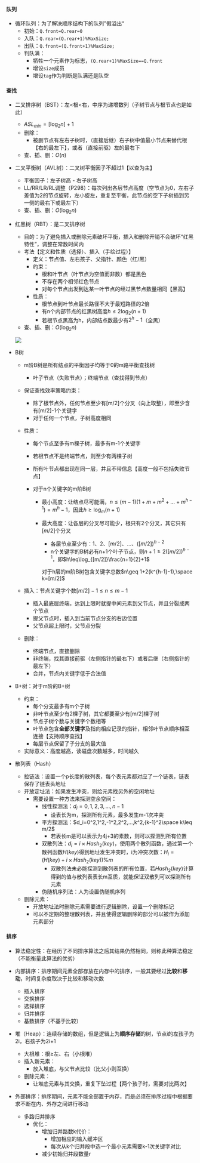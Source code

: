 #### 队列

+ 循环队列：为了解决顺序结构下的队列”假溢出“
  + 初始：`Q.front=Q.rear=0`
  + 入队：`Q.rear=(Q.rear+1)%MaxSize;`
  + 出队：`Q.front=(Q.front+1)%MaxSize;`
  + 判队满：
    + 牺牲一个元素作为标志，`(Q.rear+1)%MaxSize==Q.front`
    + 增设`size`成员
    + 增设`tag`作为判断是队满还是队空



#### 查找

+ 二叉排序树（BST）：左<根<右，中序为递增数列（子树节点与根节点也是如此）
  + $ASL_{min}=[\log_2n]+1$
  + 删除：
    + 被删节点有左右子树时，（直接后继）右子树中值最小节点来替代根【右的最左下】，或者（直接前驱）左的最右下
  + 查、插、删：$O(n)$

+ 二叉平衡树（AVL树）：二叉树平衡因子不超过1【以查为主】
  + 平衡因子：左子树高 - 右子树高
  + LL/RR/LR/RL调整（P298）：每次列出各层节点高度（空节点为0，左右子差值为2的节点旋转，左小旋左，重复至平衡，此节点的空下子树插到另一侧的最右下或最左下）
  + 查、插、删：$O(\log_2n)$

+ 红黑树（RBT）：是二叉排序树

  + 目的：为了避免插入或删除元素破坏平衡，插入和删除开销不会破坏“红黑特性”，调整在常数时间内
  + 考法【定义和性质（选择）、插入（手绘过程）】
    + 定义：节点值、左右孩子、父指针、颜色（红/黑）
    + 约束：
      + 根和叶节点（叶节点为空值而非数）都是黑色
      + 不存在两个相邻红色节点
      + 对每个节点出发到达某一叶节点的经过黑节点数量相同【黑高】
    + 性质：
      + 根节点到叶节点最长路径不大于最短路径的2倍
      + 有n个内部节点的红黑树高度$h\leq 2\log_2(n+1)$
      + 若根节点黑高为h，内部结点数最少有$2^h-1$（全黑）
  + 查、插、删：$O(\log_2n)$

  ![](../../../../Typora/cache_img/红黑树插入.png)



+ B树

  + m阶B树是所有结点的平衡因子均等于0的m路平衡查找树

    + 叶子节点（失败节点）；终端节点（查找得到节点）

  + 保证查找效率策略约束：

    + 除了根节点外，任何节点至少有[m/2]个分叉（向上取整），即至少含有[m/2]-1个关键字
    + 对于任何一个节点，子树高度相同

  + 性质：

    + 每个节点至多有m棵子树，最多有m-1个关键字

    + 若根节点不是终端节点，则至少有两棵子树

    + 所有叶节点都出现在同一层，并且不带信息【高度一般不包括失败节点】

    + 对于n个关键字的m阶B树

      + 最小高度：让结点尽可能满，$n\leq(m-1)(1+m+m^2+...+m^{h-1})=m^h-1$，因此$h\geq\log_m(n+1)$

      + 最大高度：让各层的分叉尽可能少，根只有2个分叉，其它只有$[m/2]$个分叉

        + 各层节点至少有：1、2、$[m/2]$、...、$([m/2])^{h-2}$
        + n个关键字的B树必有n+1个叶子节点，则$n+1\geq2([m/2])^{h-1}$，即$h\leq\log_{[m/2]}\frac{n+1}{2}+1$

        对于h层的m阶B树包含关键字总数$n\geq 1+2(k^{h-1}-1),\space k=[m/2]$

  + 插入：节点关键字个数$[m/2]-1\leq n\leq m-1$

    + 插入最底层终端，达到上限时就提中间元素到父节点，并且分裂成两个节点
    + 提父节点时，插入到当前节点分支的右边位置
    + 父节点超上限时，父节点分裂

  + 删除：

    + 终端节点，直接删除
    + 非终端，找其直接前驱（左侧指针的最右下）或者后继（右侧指针的最左下）
    + 合并，节点内关键字低于合法值



+ B+树：对于m阶的B+树
  + 约束：
    + 每个分支最多有m个子树
    + 非叶节点至少有2棵子树，其它都要至少有[m/2]棵子树
    + 节点子树个数与关键字个数相等
    + 叶节点包含**全部关键字**及指向相应记录的指针，相邻叶节点顺序相互连接【支持顺序查找】
    + 每层节点保留了子分支的最大值
  + 实际意义：高度越高，读磁盘次数越多，时间越久



+ 散列表（Hash）
  + 拉链法：设置一个p长度的散列表，每个表元素都对应了一个链表，链表保存了链表头地址
  + 开放定址法：如果发生冲突，则给元素找另外的空闲地址
    + 需要设置一种方法来探测空余空间：
      + 线性探测法：$d_i=0,1,2,3,...,n-1$
        + 设表长为m，探测所有元素，最多发生m-1次冲突
      + 平方探测法：$d_i=0^2,1^2,-1^2,2^2,...,k^2,{k-1}^2\space k\leq m/2$
        + 若表长m是可以表示为4j+3的素数，则可以探测到所有位置
      + 双散列法：$d_i=i\times Hash_2(key)$，使用两个散列函数，通过第一个散列函数$H(key)$得到地址发生冲突时，i为冲突次数：$H_i=(H(key)+i\times Hash_2(key))\%m$
        + 双散列法未必能探测到散列表的所有位置，若$Hash_2(key)$计算得到的值与散列表表长m互质，就能保证双散列可以探测所有元素
      + 伪随机序列法：人为设置伪随机序列
  + 删除元素：
    + 开放地址法时删除元素需要进行逻辑删除，设置一个删除标记
    + 可以不定期的整理散列表，并且使得逻辑删除的部分可以被作为添加元素部分





#### 排序

+ 算法稳定性：在经历了不同排序算法之后其结果仍然相同，则称此种算法稳定（不能衡量此算法的优劣）

+ 内部排序：排序期间元素全部存放在内存中的排序，一般其要经过**比较**和**移动**，时间复杂度取决于比较和移动次数
  + 插入排序
  + 交换排序
  + 选择排序
  + 归并排序
  + 基数排序（不基于比较）



+ 堆（Heap）：连续存储的数组，但是逻辑上为**顺序存储**的树，节点i的左孩子为2i，右孩子为2i+1
  + 大根堆：根$\geq$左、右（小根堆）
  + 插入新元素：
    + 放入堆底，与父节点比较（比父小则互换）
  + 删除元素：
    + 让堆底元素与其交换，重复下坠过程【两个孩子时，需要对比两次】



+ 外部排序：排序期间，元素不能全部置于内存，而是必须在排序过程中根据要求不断在内、外存之间进行移动
  + 多路归并排序
    + 优化：
      + 增加归并路数k代价：
        + 增加相应的输入缓冲区
        + 每次从k个归并段中选一个最小元素需要k-1次关键字对比
      + 减少初始归并段数量r